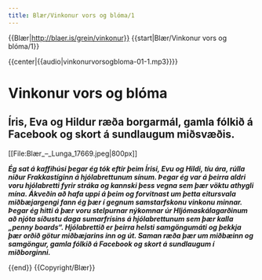```yaml
---
title: Blær/Vinkonur vors og blóma/1
---
```


{{Blær|http://blaer.is/grein/vinkonur}}
{{start|Blær/Vinkonur vors og blóma/1}}
<div class="book" data-translate=true data-audio-file="vinkonurvorsogbloma-01-1.mp3">
{{center|{{audio|vinkonurvorsogbloma-01-1.mp3}}}}
<html>
<div class="blaer article">

  
<div id="post-header" class="post-header">
  <div id="post-header-text" class="header-text">
    <h1>Vinkonur vors og blóma</h1>
    <h2>Íris, Eva og Hildur ræða borgarmál, gamla fólkið á Facebook og skort á sundlaugum miðsvæðis.</h2>
  </div>
</div>

<div class="article-entry">
  <div data-no-audio class="image-box image-box-medium">
    </html>[[File:Blær_–_Lunga_17669.jpeg|800px]]<html>
  </div>
</div>

<div class="article-entry">
  <div class="text">
    <p><strong><em>Ég sat á kaffihúsi þegar ég tók eftir þeim Írisi, Evu og Hildi, tíu ára, rúlla niður Frakkastíginn á hjólabrettunum sínum. Þegar ég var á þeirra aldri voru hjólabretti fyrir stráka og kannski þess vegna sem þær vöktu athygli mína. Ákveðin að hafa uppi á þeim og forvitnast um þetta eitursvala miðbæjargengi fann ég þær í gegnum samstarfskonu vinkonu minnar. Þegar ég hitti á þær voru stelpurnar nýkomnar úr Hljómaskálagarðinum að njóta síðustu daga sumarfrísins á hjólabrettunum sem þær kalla „penny boards“. Hjólabrettið er þeirra helsti samgöngumáti og þekkja þær orðið götur miðbæjarins inn og út. Saman ræða þær um miðbæinn og samgöngur, gamla fólkið á Facebook og skort á sundlaugum í miðborginni.</em></strong></p>
  </div>

</div>

  
</div>
</html>
</div>
{{end}}
{{Copyright/Blær}}